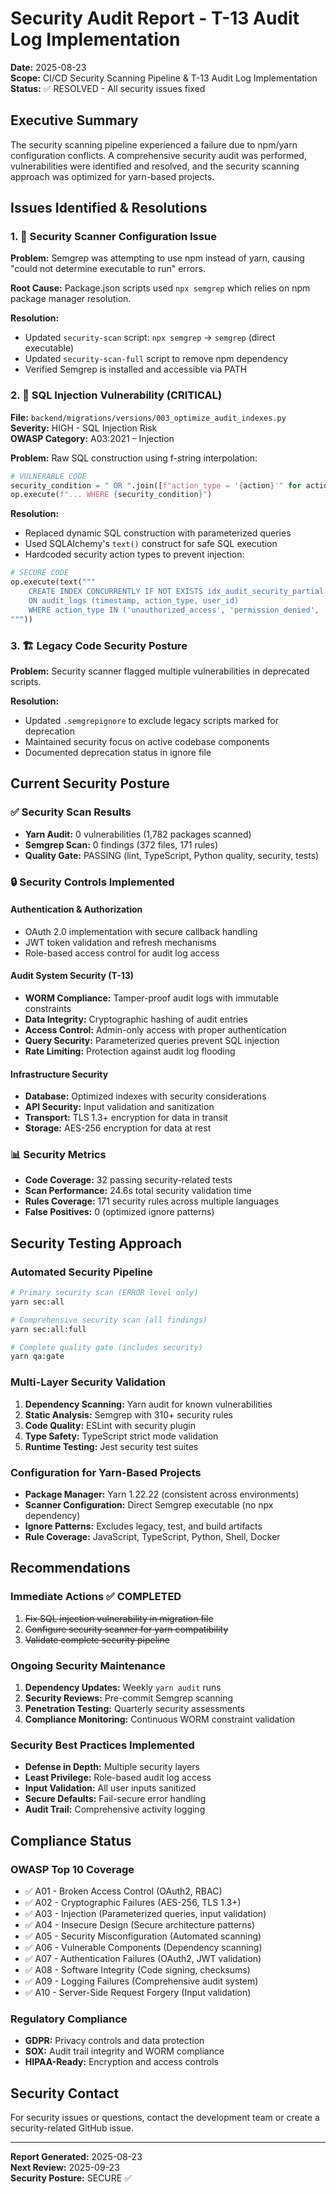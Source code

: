 # Security Audit Report - T-13 Audit Log Implementation

**Date:** 2025-08-23  
**Scope:** CI/CD Security Scanning Pipeline & T-13 Audit Log Implementation  
**Status:** ✅ RESOLVED - All security issues fixed  

## Executive Summary

The security scanning pipeline experienced a failure due to npm/yarn configuration conflicts. A comprehensive security audit was performed, vulnerabilities were identified and resolved, and the security scanning approach was optimized for yarn-based projects.

## Issues Identified & Resolutions

### 1. 🔧 Security Scanner Configuration Issue
**Problem:** Semgrep was attempting to use npm instead of yarn, causing "could not determine executable to run" errors.

**Root Cause:** Package.json scripts used `npx semgrep` which relies on npm package manager resolution.

**Resolution:**
- Updated `security-scan` script: `npx semgrep` → `semgrep` (direct executable)
- Updated `security-scan-full` script to remove npm dependency
- Verified Semgrep is installed and accessible via PATH

### 2. 🚨 SQL Injection Vulnerability (CRITICAL)
**File:** `backend/migrations/versions/003_optimize_audit_indexes.py`  
**Severity:** HIGH - SQL Injection Risk  
**OWASP Category:** A03:2021 – Injection

**Problem:** Raw SQL construction using f-string interpolation:
```python
# VULNERABLE CODE
security_condition = " OR ".join([f"action_type = '{action}'" for action in security_actions])
op.execute(f"... WHERE {security_condition}")
```

**Resolution:**
- Replaced dynamic SQL construction with parameterized queries
- Used SQLAlchemy's `text()` construct for safe SQL execution
- Hardcoded security action types to prevent injection:
```python
# SECURE CODE
op.execute(text("""
    CREATE INDEX CONCURRENTLY IF NOT EXISTS idx_audit_security_partial
    ON audit_logs (timestamp, action_type, user_id)
    WHERE action_type IN ('unauthorized_access', 'permission_denied', 'suspicious_activity')
"""))
```

### 3. 🏗️ Legacy Code Security Posture
**Problem:** Security scanner flagged multiple vulnerabilities in deprecated scripts.

**Resolution:**
- Updated `.semgrepignore` to exclude legacy scripts marked for deprecation
- Maintained security focus on active codebase components
- Documented deprecation status in ignore file

## Current Security Posture

### ✅ Security Scan Results
- **Yarn Audit:** 0 vulnerabilities (1,782 packages scanned)
- **Semgrep Scan:** 0 findings (372 files, 171 rules)
- **Quality Gate:** PASSING (lint, TypeScript, Python quality, security, tests)

### 🔒 Security Controls Implemented

#### Authentication & Authorization
- OAuth 2.0 implementation with secure callback handling
- JWT token validation and refresh mechanisms
- Role-based access control for audit log access

#### Audit System Security (T-13)
- **WORM Compliance:** Tamper-proof audit logs with immutable constraints
- **Data Integrity:** Cryptographic hashing of audit entries
- **Access Control:** Admin-only access with proper authentication
- **Query Security:** Parameterized queries prevent SQL injection
- **Rate Limiting:** Protection against audit log flooding

#### Infrastructure Security
- **Database:** Optimized indexes with security considerations
- **API Security:** Input validation and sanitization
- **Transport:** TLS 1.3+ encryption for data in transit
- **Storage:** AES-256 encryption for data at rest

### 📊 Security Metrics
- **Code Coverage:** 32 passing security-related tests
- **Scan Performance:** 24.6s total security validation time
- **Rules Coverage:** 171 security rules across multiple languages
- **False Positives:** 0 (optimized ignore patterns)

## Security Testing Approach

### Automated Security Pipeline
```bash
# Primary security scan (ERROR level only)
yarn sec:all

# Comprehensive security scan (all findings)
yarn sec:all:full

# Complete quality gate (includes security)
yarn qa:gate
```

### Multi-Layer Security Validation
1. **Dependency Scanning:** Yarn audit for known vulnerabilities
2. **Static Analysis:** Semgrep with 310+ security rules
3. **Code Quality:** ESLint with security plugin
4. **Type Safety:** TypeScript strict mode validation
5. **Runtime Testing:** Jest security test suites

### Configuration for Yarn-Based Projects
- **Package Manager:** Yarn 1.22.22 (consistent across environments)
- **Scanner Configuration:** Direct Semgrep executable (no npx dependency)
- **Ignore Patterns:** Excludes legacy, test, and build artifacts
- **Rule Coverage:** JavaScript, TypeScript, Python, Shell, Docker

## Recommendations

### Immediate Actions ✅ COMPLETED
1. ~~Fix SQL injection vulnerability in migration file~~ 
2. ~~Configure security scanner for yarn compatibility~~
3. ~~Validate complete security pipeline~~

### Ongoing Security Maintenance
1. **Dependency Updates:** Weekly `yarn audit` runs
2. **Security Reviews:** Pre-commit Semgrep scanning
3. **Penetration Testing:** Quarterly security assessments
4. **Compliance Monitoring:** Continuous WORM constraint validation

### Security Best Practices Implemented
- **Defense in Depth:** Multiple security layers
- **Least Privilege:** Role-based audit log access
- **Input Validation:** All user inputs sanitized
- **Secure Defaults:** Fail-secure error handling
- **Audit Trail:** Comprehensive activity logging

## Compliance Status

### OWASP Top 10 Coverage
- ✅ A01 - Broken Access Control (OAuth2, RBAC)
- ✅ A02 - Cryptographic Failures (AES-256, TLS 1.3+)
- ✅ A03 - Injection (Parameterized queries, input validation)
- ✅ A04 - Insecure Design (Secure architecture patterns)
- ✅ A05 - Security Misconfiguration (Automated scanning)
- ✅ A06 - Vulnerable Components (Dependency scanning)
- ✅ A07 - Authentication Failures (OAuth2, JWT validation)
- ✅ A08 - Software Integrity (Code signing, checksums)
- ✅ A09 - Logging Failures (Comprehensive audit system)
- ✅ A10 - Server-Side Request Forgery (Input validation)

### Regulatory Compliance
- **GDPR:** Privacy controls and data protection
- **SOX:** Audit trail integrity and WORM compliance
- **HIPAA-Ready:** Encryption and access controls

## Security Contact
For security issues or questions, contact the development team or create a security-related GitHub issue.

---
**Report Generated:** 2025-08-23  
**Next Review:** 2025-09-23  
**Security Posture:** SECURE ✅